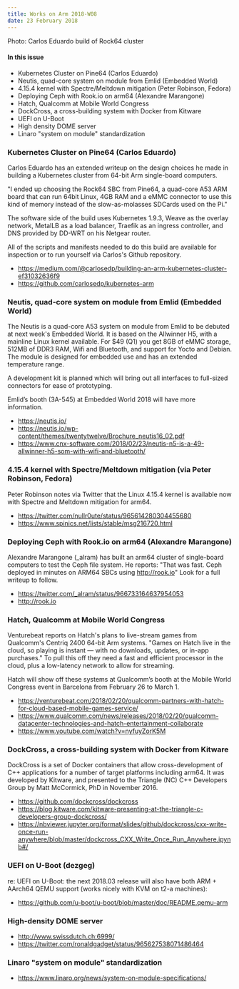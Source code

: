 ```yaml
---
title: Works on Arm 2018-W08
date: 23 February 2018
---
```

Photo: Carlos Eduardo build of Rock64 cluster

#### In this issue

* Kubernetes Cluster on Pine64 (Carlos Eduardo)
* Neutis, quad-core system on module from Emlid (Embedded World)
* 4.15.4 kernel with Spectre/Meltdown mitigation (Peter Robinson, Fedora)
* Deploying Ceph with Rook.io on arm64 (Alexandre Marangone)
* Hatch, Qualcomm at Mobile World Congress
* DockCross, a cross-building system with Docker from Kitware
* UEFI on U-Boot
* High density DOME server
* Linaro "system on module" standardization

### Kubernetes Cluster on Pine64 (Carlos Eduardo)

Carlos Eduardo has an extended writeup on the design choices
he made in building a Kubernetes cluster from 64-bit Arm 
single-board computers. 

"I ended up choosing the Rock64 SBC from Pine64, a quad-core A53
ARM board that can run 64bit Linux, 4GB RAM and a eMMC connector
to use this kind of memory instead of the slow-as-molasses SDCards
used on the Pi."

The software side of the build uses Kubernetes 1.9.3, Weave as the overlay network,
MetalLB as a load balancer, Traefik as an ingress controller, and
DNS provided by DD-WRT on his Netgear router.

All of the scripts and manifests needed to do this build are
available for inspection or to run yourself via Carlos's Github
repository.

* https://medium.com/@carlosedp/building-an-arm-kubernetes-cluster-ef31032636f9
* https://github.com/carlosedp/kubernetes-arm

### Neutis, quad-core system on module from Emlid (Embedded World)

The Neutis is a quad-core A53 system on module from Emlid to be
debuted at next week's Embedded World. It is based on the Allwinner
H5, with a mainline Linux kernel available. For $49 (Q1) you get
8GB of eMMC storage, 512MB of DDR3 RAM, Wifi and Bluetooth, and
support for Yocto and Debian. The module is designed for embedded
use and has an extended temperature range. 

A development kit is planned which will bring out all interfaces
to full-sized connectors for ease of prototyping.

Emlid’s booth (3A-545) at Embedded World 2018 will have more information.

* https://neutis.io/
* https://neutis.io/wp-content/themes/twentytwelve/Brochure_neutis16_02.pdf
* https://www.cnx-software.com/2018/02/23/neutis-n5-is-a-49-allwinner-h5-som-with-wifi-and-bluetooth/

### 4.15.4 kernel with Spectre/Meltdown mitigation (via Peter Robinson, Fedora)

Peter Robinson notes via Twitter that the Linux 4.15.4 kernel is
available now with Spectre and Meltdown mitigation for arm64.

* https://twitter.com/nullr0ute/status/965614280304455680
* https://www.spinics.net/lists/stable/msg216720.html

### Deploying Ceph with Rook.io on arm64 (Alexandre Marangone)

Alexandre Marangone (_alram) has built an arm64 cluster
of single-board computers to test the Ceph file system. He
reports: "That was fast. Ceph deployed in minutes on ARM64 SBCs using http://rook.io"
Look for a full writeup to follow.

* https://twitter.com/_alram/status/966733164637954053
* http://rook.io

### Hatch, Qualcomm at Mobile World Congress

Venturebeat reports on Hatch's plans to live-stream games from
Qualcomm's Centriq 2400 64-bit Arm systems. "Games on Hatch live
in the cloud, so playing is instant — with no downloads, updates,
or in-app purchases." To pull this off they need a fast and
efficient processor in the cloud, plus a low-latency network
to allow for streaming.

Hatch will show off these systems at Qualcomm’s booth at the Mobile World
Congress event in Barcelona from February 26 to March 1.

* https://venturebeat.com/2018/02/20/qualcomm-partners-with-hatch-for-cloud-based-mobile-games-service/
* https://www.qualcomm.com/news/releases/2018/02/20/qualcomm-datacenter-technologies-and-hatch-entertainment-collaborate
* https://www.youtube.com/watch?v=nyfuyZorK5M

### DockCross, a cross-building system with Docker from Kitware

DockCross is a set of Docker containers that allow cross-development
of C++ applications for a number of target platforms including arm64.
It was developed by Kitware, and presented to the Triangle (NC) C++
Developers Group by Matt McCormick, PhD in November 2016.

* https://github.com/dockcross/dockcross
* https://blog.kitware.com/kitware-presenting-at-the-triangle-c-developers-group-dockcross/
* https://nbviewer.jupyter.org/format/slides/github/dockcross/cxx-write-once-run-anywhere/blob/master/dockcross_CXX_Write_Once_Run_Anywhere.ipynb#/

### UEFI on U-Boot (dezgeg)

re: UEFI on U-Boot: <shameless-plug> the next 2018.03 release will also have both ARM + AArch64 QEMU support (works nicely with KVM on t2-a machines): 

* https://github.com/u-boot/u-boot/blob/master/doc/README.qemu-arm 

### High-density DOME server

* http://www.swissdutch.ch:6999/
* https://twitter.com/ronaldgadget/status/965627538071486464

### Linaro "system on module" standardization

* https://www.linaro.org/news/system-on-module-specifications/

